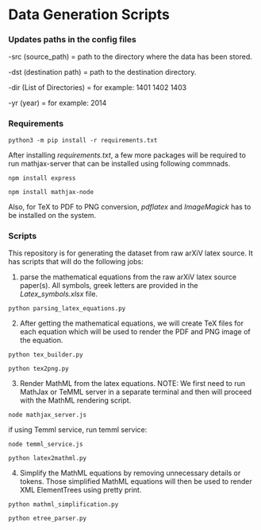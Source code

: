 # Data Generation Scripts


### Updates paths in the config files

-src (source_path) = path to the directory where the data has been stored.  

-dst (destination path) = path to the destination directory.  

-dir (List of Directories) = for example: 1401 1402 1403  

-yr (year) = for example: 2014

### Requirements

```
python3 -m pip install -r requirements.txt
```

After installing _requirements.txt_, a few more packages will be required to run mathjax-server that can be installed using following commnads.

```
npm install express
```
```
npm install mathjax-node
```
Also, for TeX to PDF to PNG conversion, _pdflatex_ and _ImageMagick_ has to be installed on the system.

### Scripts

This repository is for generating the dataset from raw arXiV latex source. It has scripts that will do the following jobs:

1) parse the mathematical equations from the raw arXiV latex source paper(s). All symbols, greek letters are provided in the _Latex_symbols.xlsx_ file.
```
python parsing_latex_equations.py
```

2) After getting the mathematical equations, we will create TeX files for each equation which will be used to render the PDF and PNG image of the equation.
```
python tex_builder.py
```
```
python tex2png.py
```

3) Render MathML from the latex equations. NOTE: We first need to run MathJax or TeMML server in a separate terminal and then will proceed with the MathML rendering script.
```
node mathjax_server.js
```
if using Temml service, run temml service:
```
node temml_service.js
```

```
python latex2mathml.py
```

4) Simplify the MathML equations by removing unnecessary details or tokens. Those simplified MathML equations will then be used to render XML ElementTrees using pretty print.
```
python mathml_simplification.py
```
```
python etree_parser.py
```
